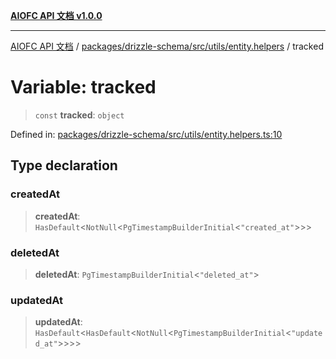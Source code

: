 [**AIOFC API 文档 v1.0.0**](../../../../../../README.md)

***

[AIOFC API 文档](../../../../../../modules.md) / [packages/drizzle-schema/src/utils/entity.helpers](../README.md) / tracked

# Variable: tracked

> `const` **tracked**: `object`

Defined in: [packages/drizzle-schema/src/utils/entity.helpers.ts:10](https://github.com/aiofc-nx/aiofc-server-20250113/blob/c42968e9d610c830827b0ce80268360670d99c8b/packages/drizzle-schema/src/utils/entity.helpers.ts#L10)

## Type declaration

### createdAt

> **createdAt**: `HasDefault`\<`NotNull`\<`PgTimestampBuilderInitial`\<`"created_at"`\>\>\>

### deletedAt

> **deletedAt**: `PgTimestampBuilderInitial`\<`"deleted_at"`\>

### updatedAt

> **updatedAt**: `HasDefault`\<`HasDefault`\<`NotNull`\<`PgTimestampBuilderInitial`\<`"updated_at"`\>\>\>\>
